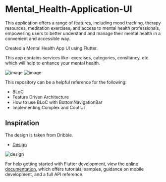 # Mental_Health-Application-UI

This application offers a range of features, including mood tracking, therapy resources, meditation exercises, and access to mental health professionals, empowering users to better understand and manage their mental health in a convenient and accessible way.

Created a Mental Health App UI using Flutter.

This app contains services like- exercises, categories, consltancy, etc. which will help to enhance your mental health.

![image](https://github.com/mp2463/Mental_Health-Application-UI/assets/103843419/a5c649ca-9db0-47f2-a0a5-6d9ca5cefb04)
![image](https://github.com/mp2463/Mental_Health-Application-UI/assets/103843419/dbf2f3be-3898-4898-8286-45a67f7472bc)


This repository can be a helpful reference for the following:

- BLoC
- Feature Driven Architecture
- How to use BLoC with BottomNavigationBar
- Implementing Complex and Cool UI

## Inspiration

The design is taken from Dribble.

- [Design](https://dribbble.com/shots/15002657-Mental-Health-App)

![design](https://user-images.githubusercontent.com/64529996/220638625-8c4ef686-2a26-4e26-981c-82decaa9a4e4.png)


For help getting started with Flutter development, view the
[online documentation](https://docs.flutter.dev/), which offers tutorials,
samples, guidance on mobile development, and a full API reference.

